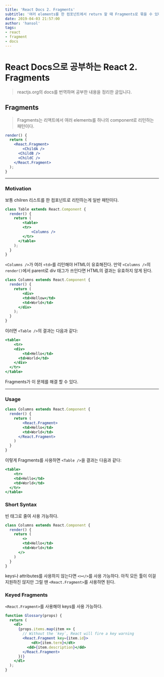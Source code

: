```yaml
---
title: 'React Docs 2. Fragments'
subtitle: '여러 elements를 한 컴포넌트에서 return 할 때 Fragments로 묶을 수 있다'
date: 2019-04-03 21:57:00
author: 'hansol'
tags:
- react
- fragment
- docs
---
```




# React Docs으로 공부하는 React 2. Fragments

> reactjs.org의 docs를 번역하며 공부한 내용을 정리한 글입니다.



## Fragments

> Fragments는 리액트에서 여러 elements를 하나의 component로 리턴하는 패턴이다.

```jsx
render() {
  return (
  	<React.Fragment>
    	<ChildA />
      <ChildB />
      <ChildC />
    </React.Fragment>
  );
}
```

---

### Motivation

보통 chilren 리스트를 한 컴포넌트로 리턴하는게 일반 패턴이다.

```jsx
class Table extends React.Component {
  render() {
    return (
    	<table>
      	<tr>
        	<Columns />
        </tr>
      </table>
    );
  }
}
```

`<Columns />`가 여러 `<td>`를 리턴해야  HTML이 유효해진다. 만약 `<Columns />`의 `render()`에서 parent로 div 태그가 쓰인다면 HTML의 결과는 유효하지 않게 된다.

```jsx
class Columns extends React.Component {
  render() {
    return (
    	<div>
      	<td>Hellow</td>
        <td>World</td>
      </div>
    );
  }
}
```

이러면 `<Table />`의 결과는 다음과 같다:

```jsx
<table>
	<tr>
  	<div>
    	<td>Hello</td>
      <td>World</td>
    </div>
  </tr>
</table>
```

Fragments가 이 문제를 해결 할 수 있다.

---

### Usage

```jsx
class Columns extends React.Component {
  render() {
    return (
    	<React.Fragment>
      	<td>Hello</td>
        <td>World</td>
      </React.Fragment>
    )
  }
}
```

이렇게 Fragments를 사용하면 `<Table />`을 결과는 다음과 같다:

```jsx
<table>
	<tr>
  	<td>Hello</td>
    <td>World</td>
  </tr>
</table>
```



### Short Syntax

빈 태그로 줄여 사용 가능하다.

```jsx
class Columns extends React.Component {
  render() {
    return (
    	<>
      	<td>Hello</td>
      	<td>World</td>
      </>
    )
  }
}
```

keys나 attributes를 사용하지 않는다면 `<></>`를 사용 가능하다. 아직 모든 툴이 이걸 지원하진 않지만 그럴 땐 `<React.Fragment>`를 사용하면 된다.



### Keyed Fragments

`<React.Fragment>`를 사용해야 keys를 사용 가능하다.

```jsx
function Glossary(props) {
  return (
  	<dl>
      {props.items.map(item => {
        // Without the `key`, React will fire a key warning
        <React.Fragment key={item.id}>
        	<dt>{item.term}</dt>
          <dd>{item.description}</dd>
        </React.Fragment>
      })}
    </dl>
  );
}
```

























